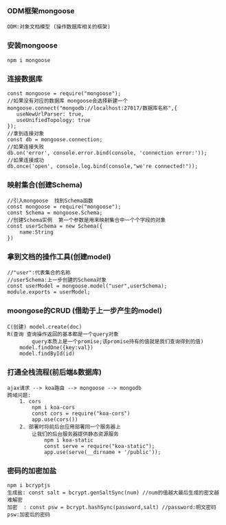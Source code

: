 ### ODM框架mongoose
    ODM:对象文档模型 (操作数据库相关的框架)

### 安装mongoose
    npm i mongoose

### 连接数据库
    const mongoose = require("mongoose");
    //如果没有对应的数据库 mongoose会选择新建一个
    mongoose.connect("mongodb://localhost:27017/数据库名称",{
       useNewUrlParser: true,
       useUnifiedTopology: true
    });
    //拿到连接对象
    const db = mongoose.connection;
    //如果连接失败
    db.on('error', console.error.bind(console, 'connection error:'));
    //如果连接成功
    db.once('open', console.log.bind(console,"we're connected!"));


### 映射集合(创建Schema)
    //引入mongoose  找到Schema函数
    const mongoose = require("mongoose");
    const Schema = mongoose.Schema;
    //创建Schema实例  第一个参数是用来映射集合中一个个字段的对象
    const userSchema = new Schema({
        name:String
    })

### 拿到文档的操作工具(创建model)
    //"user":代表集合的名称
    //userSchema:上一步创建的Schema对象
    const userModel = mongoose.model("user",userSchema);
    module.exports = userModel;

### moongose的CRUD (借助于上一步产生的model)
    C(创建) model.create(doc)
    R(查询 查询操作返回的基本都是一个query对象
            query本质上是一个promise;该promise持有的值就是我们查询得到的值)
        model.findOne({key:val})
        model.findById(id)


### 打通全栈流程(前后端&数据库)
    ajax请求 --> koa路由 --> mongoose --> mongodb
    跨域问题:
        1. cors
            npm i koa-cors
            const cors = require("koa-cors")
            app.use(cors())
        2. 部署时将前后台应用部署同一个服务器上
            让我们的后台服务器提供静态资源服务
                npm i koa-static
                const serve = require("koa-static");
                app.use(serve(__dirname + '/public'));

### 密码的加密加盐
    npm i bcryptjs
    生成盐: const salt = bcrypt.genSaltSync(num) //num的值越大最后生成的密文越难解密
    加密  : const psw = bcrypt.hashSync(password,salt) //password:明文密码 psw:加密后的密码
        